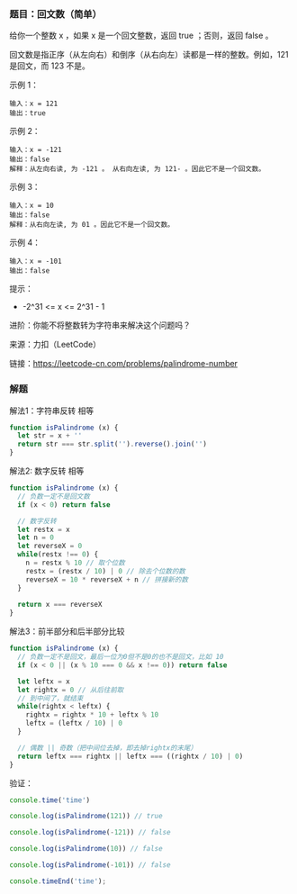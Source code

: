 ### 题目：回文数（简单）

给你一个整数 x ，如果 x 是一个回文整数，返回 true ；否则，返回 false 。

回文数是指正序（从左向右）和倒序（从右向左）读都是一样的整数。例如，121 是回文，而 123 不是。

示例 1：
```
输入：x = 121
输出：true
```

示例 2：
```
输入：x = -121
输出：false
解释：从左向右读, 为 -121 。 从右向左读, 为 121- 。因此它不是一个回文数。
```

示例 3：
```
输入：x = 10
输出：false
解释：从右向左读, 为 01 。因此它不是一个回文数。
```

示例 4：
```
输入：x = -101
输出：false
```

提示：

- -2^31 <= x <= 2^31 - 1

进阶：你能不将整数转为字符串来解决这个问题吗？

来源：力扣（LeetCode）

链接：https://leetcode-cn.com/problems/palindrome-number

### 解题

解法1：字符串反转 相等

```js
function isPalindrome (x) {
  let str = x + ''
  return str === str.split('').reverse().join('')
}
```

解法2: 数字反转 相等

```js
function isPalindrome (x) {
  // 负数一定不是回文数
  if (x < 0) return false

  // 数字反转
  let restx = x
  let n = 0
  let reverseX = 0
  while(restx !== 0) {
    n = restx % 10 // 取个位数
    restx = (restx / 10) | 0 // 除去个位数的数
    reverseX = 10 * reverseX + n // 拼接新的数
  }
  
  return x === reverseX
}
```

解法3：前半部分和后半部分比较
```js
function isPalindrome (x) {
  // 负数一定不是回文，最后一位为0但不是0的也不是回文，比如 10
  if (x < 0 || (x % 10 === 0 && x !== 0)) return false

  let leftx = x
  let rightx = 0 // 从后往前取
  // 到中间了，就结束
  while(rightx < leftx) {
    rightx = rightx * 10 + leftx % 10
    leftx = (leftx / 10) | 0
  }

  // 偶数 || 奇数（把中间位去掉，即去掉rightx的末尾）
  return leftx === rightx || leftx === ((rightx / 10) | 0)
}
```

验证：

```js
console.time('time')

console.log(isPalindrome(121)) // true

console.log(isPalindrome(-121)) // false

console.log(isPalindrome(10)) // false

console.log(isPalindrome(-101)) // false

console.timeEnd('time');
```
